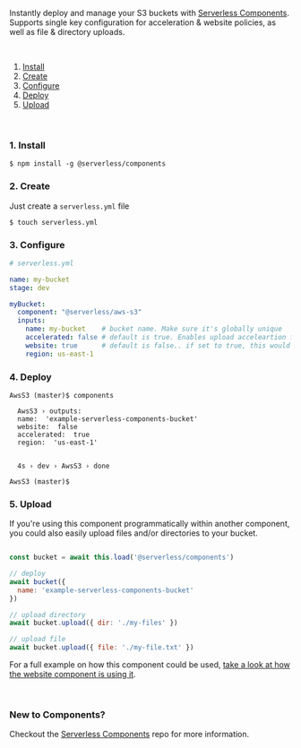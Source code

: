 
Instantly deploy and manage your S3 buckets with [Serverless Components](https://github.com/serverless/components). Supports single key configuration for acceleration & website policies, as well as file & directory uploads.

&nbsp;

1. [Install](#1-install)
2. [Create](#2-create)
3. [Configure](#3-configure)
4. [Deploy](#4-deploy)
5. [Upload](#5-upload)

&nbsp;


### 1. Install

```console
$ npm install -g @serverless/components
```

### 2. Create

Just create a `serverless.yml` file

```console
$ touch serverless.yml
```


### 3. Configure

```yml
# serverless.yml

name: my-bucket
stage: dev

myBucket:
  component: "@serverless/aws-s3"
  inputs:
    name: my-bucket    # bucket name. Make sure it's globally unique
    accelerated: false # default is true. Enables upload acceleartion for the bucket
    website: true      # default is false.. if set to true, this would apply static website hosting policies on the bucket.
    region: us-east-1
```

### 4. Deploy

```console
AwsS3 (master)$ ️components

  AwsS3 › outputs:
  name:  'example-serverless-components-bucket'
  website:  false
  accelerated:  true
  region:  'us-east-1'


  4s › dev › AwsS3 › done

AwsS3 (master)$

```

### 5. Upload
If you're using this component programmatically within another component, you could also easily upload files and/or directories to your bucket.
 
```js

const bucket = await this.load('@serverless/components')

// deploy
await bucket({
  name: 'example-serverless-components-bucket'
})

// upload directory
await bucket.upload({ dir: './my-files' })

// upload file
await bucket.upload({ file: './my-file.txt' })

```

For a full example on how this component could be used, [take a look at how the website component is using it](https://github.com/serverless-components/Website/blob/master/serverless.js#L81).

&nbsp;

### New to Components?

Checkout the [Serverless Components](https://github.com/serverless/components) repo for more information.
